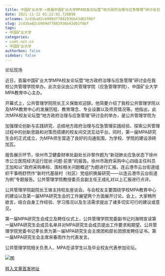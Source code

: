 ```yaml
---
title: 中国矿业大学->首届中国矿业大学MPA校友论坛暨“地方政府治理与应急管理”研讨会召开 | cumt.net.cn
date: 2021-11-12 01:22:01.726898
urlname: 2cd3ba02cb909df7882936b43d02f0bf
slug: 2cd3ba02cb909df7882936b43d02f0bf
tags: 
- 中国矿业大学
categories:
- cumt.net.cn
- 中国矿业大学
authorbox: false
sidebar: false
---
```

论坛现场

近日，首届中国矿业大学MPA校友论坛暨“地方政府治理与应急管理”研讨会在我校公共管理学院举办。此次会议由公共管理学院（应急管理学院）、中国矿业大学MPA教育中心主办。

开幕式上，公共管理学院院长王义保致欢迎辞。他简要介绍了我校公共管理学院以及MPA教育中心的发展历程、教育理念、专业设置以及师资情况等。他指出，此次MPA校友论坛暨“地方政府治理与应急管理”研讨会的举办，是公共管理学院为
<!--more-->
加强理论创新与实践研究、总结地方政府治理与应急管理实践经验、探索公共管理过程中的创新思路和对策而搭建的校友间交流互动平台。同时，第一届MPA研究生会的正式成立，为MPA师生营造了良好的沟通氛围，为学校、学院的建设添砖加瓦。

报告展示环节，徐州市卫健委财审处副处长孙黎作题为“新冠肺炎应急状态下徐州市公立医院经济运行现状·问题·前景”的报告。徐州市政府采购中心四级主任科员王加和以“政府采购串标、围标相关问题概述”为题进行汇报。连云港市云台街道组织干事杨舒然作“新时代基层村（社区）党组织换届研究——以连云港市云台街道为例”专题报告。公共管理学院教授委员会副主任王成礼对以上汇报进行点评。

公共管理学院副院长王锋主持校友座谈会。与会校友主要围绕学校MPA教育中心的建设以及第一届MPA研究生会的工作展望两个方面展开讨论。会上，大家畅所欲言，结合自身工作经验、学习情况以及生活需求提出了诸多切实可行的建议或意见。

第一届MPA研究生会成立及聘任仪式上，公共管理学院党委副书记刘海明宣读第一届MPA研究生会成员名单并对MPA研究生会成员提出工作要求和期望。公共管理学院党委书记李长贵为第一届MPA研究生会主席团和部长团颁发聘任证书。第一届MPA研究生会主席宋春雨作为代表发言。

公共管理学院相关负责人、MPA在读学生以及毕业校友代表参加论坛。

![图](http://xwzx.cumt.edu.cn/_upload/article/images/ee/75/e757e3ad4cc5aaa96f5420008794/753105f0-945e-4431-bc63-a810ff4496d1.png)

[转入文章首发地址](http://xwzx.cumt.edu.cn/4f/f0/c523a610288/page.htm)